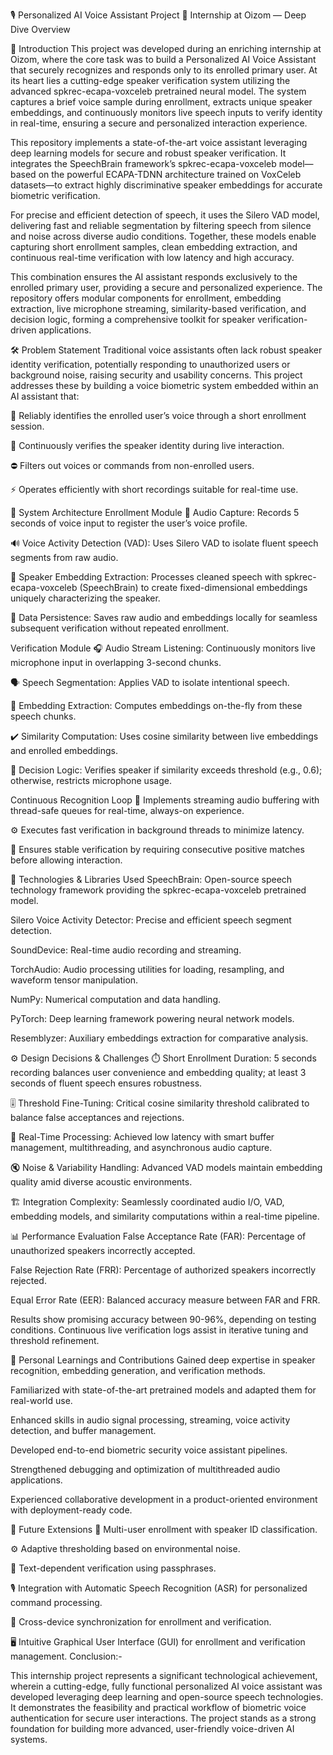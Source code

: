 🎙️ Personalized AI Voice Assistant Project
💼 Internship at Oizom — Deep Dive Overview

🚀 Introduction
This project was developed during an enriching internship at Oizom, where the core task was to build a Personalized AI Voice Assistant that securely recognizes and responds only to its enrolled primary user. At its heart lies a cutting-edge speaker verification system utilizing the advanced spkrec-ecapa-voxceleb pretrained neural model. The system captures a brief voice sample during enrollment, extracts unique speaker embeddings, and continuously monitors live speech inputs to verify identity in real-time, ensuring a secure and personalized interaction experience.

This repository implements a state-of-the-art voice assistant leveraging deep learning models for secure and robust speaker verification. It integrates the SpeechBrain framework’s spkrec-ecapa-voxceleb model—based on the powerful ECAPA-TDNN architecture trained on VoxCeleb datasets—to extract highly discriminative speaker embeddings for accurate biometric verification.

For precise and efficient detection of speech, it uses the Silero VAD model, delivering fast and reliable segmentation by filtering speech from silence and noise across diverse audio conditions. Together, these models enable capturing short enrollment samples, clean embedding extraction, and continuous real-time verification with low latency and high accuracy.

This combination ensures the AI assistant responds exclusively to the enrolled primary user, providing a secure and personalized experience. The repository offers modular components for enrollment, embedding extraction, live microphone streaming, similarity-based verification, and decision logic, forming a comprehensive toolkit for speaker verification-driven applications.

🛠️ Problem Statement
Traditional voice assistants often lack robust speaker identity verification, potentially responding to unauthorized users or background noise, raising security and usability concerns. This project addresses these by building a voice biometric system embedded within an AI assistant that:

🔐 Reliably identifies the enrolled user’s voice through a short enrollment session.

🔄 Continuously verifies the speaker identity during live interaction.

⛔ Filters out voices or commands from non-enrolled users.

⚡ Operates efficiently with short recordings suitable for real-time use.

🧩 System Architecture
Enrollment Module
🎤 Audio Capture: Records 5 seconds of voice input to register the user’s voice profile.

🔊 Voice Activity Detection (VAD): Uses Silero VAD to isolate fluent speech segments from raw audio.

🎯 Speaker Embedding Extraction: Processes cleaned speech with spkrec-ecapa-voxceleb (SpeechBrain) to create fixed-dimensional embeddings uniquely characterizing the speaker.

💾 Data Persistence: Saves raw audio and embeddings locally for seamless subsequent verification without repeated enrollment.

Verification Module
🎧 Audio Stream Listening: Continuously monitors live microphone input in overlapping 3-second chunks.

🗣️ Speech Segmentation: Applies VAD to isolate intentional speech.

🧠 Embedding Extraction: Computes embeddings on-the-fly from these speech chunks.

✔️ Similarity Computation: Uses cosine similarity between live embeddings and enrolled embeddings.

🚦 Decision Logic: Verifies speaker if similarity exceeds threshold (e.g., 0.6); otherwise, restricts microphone usage.

Continuous Recognition Loop
🔄 Implements streaming audio buffering with thread-safe queues for real-time, always-on experience.

⚙️ Executes fast verification in background threads to minimize latency.

🎯 Ensures stable verification by requiring consecutive positive matches before allowing interaction.

🧰 Technologies & Libraries Used
SpeechBrain: Open-source speech technology framework providing the spkrec-ecapa-voxceleb pretrained model.

Silero Voice Activity Detector: Precise and efficient speech segment detection.

SoundDevice: Real-time audio recording and streaming.

TorchAudio: Audio processing utilities for loading, resampling, and waveform tensor manipulation.

NumPy: Numerical computation and data handling.

PyTorch: Deep learning framework powering neural network models.

Resemblyzer: Auxiliary embeddings extraction for comparative analysis.

⚙️ Design Decisions & Challenges
⏱️ Short Enrollment Duration: 5 seconds recording balances user convenience and embedding quality; at least 3 seconds of fluent speech ensures robustness.

🎚️ Threshold Fine-Tuning: Critical cosine similarity threshold calibrated to balance false acceptances and rejections.

🔄 Real-Time Processing: Achieved low latency with smart buffer management, multithreading, and asynchronous audio capture.

🔇 Noise & Variability Handling: Advanced VAD models maintain embedding quality amid diverse acoustic environments.

🏗️ Integration Complexity: Seamlessly coordinated audio I/O, VAD, embedding models, and similarity computations within a real-time pipeline.

📊 Performance Evaluation
False Acceptance Rate (FAR): Percentage of unauthorized speakers incorrectly accepted.

False Rejection Rate (FRR): Percentage of authorized speakers incorrectly rejected.

Equal Error Rate (EER): Balanced accuracy measure between FAR and FRR.

Results show promising accuracy between 90-96%, depending on testing conditions. Continuous live verification logs assist in iterative tuning and threshold refinement.

🌟 Personal Learnings and Contributions
Gained deep expertise in speaker recognition, embedding generation, and verification methods.

Familiarized with state-of-the-art pretrained models and adapted them for real-world use.

Enhanced skills in audio signal processing, streaming, voice activity detection, and buffer management.

Developed end-to-end biometric security voice assistant pipelines.

Strengthened debugging and optimization of multithreaded audio applications.

Experienced collaborative development in a product-oriented environment with deployment-ready code.

🚀 Future Extensions
👥 Multi-user enrollment with speaker ID classification.

⚙️ Adaptive thresholding based on environmental noise.

🔐 Text-dependent verification using passphrases.

🎙️ Integration with Automatic Speech Recognition (ASR) for personalized command processing.

🔄 Cross-device synchronization for enrollment and verification.

🖥️ Intuitive Graphical User Interface (GUI) for enrollment and verification management.
Conclusion:-

This internship project represents a significant technological achievement, wherein a cutting-edge, fully functional personalized AI voice assistant was developed leveraging deep learning and open-source speech technologies. It demonstrates the feasibility and practical workflow of biometric voice authentication for secure user interactions. The project stands as a strong foundation for building more advanced, user-friendly voice-driven AI systems.
